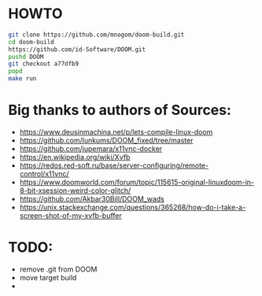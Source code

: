 # HOWTO
```bash
git clone https://github.com/mnogom/doom-build.git
cd doom-build
https://github.com/id-Software/DOOM.git
pushd DOOM
git checkout a77dfb9
popd
make run
```

# Big thanks to authors of Sources:
* https://www.deusinmachina.net/p/lets-compile-linux-doom
* https://github.com/lunkums/DOOM_fixed/tree/master
* https://github.com/jupemara/x11vnc-docker
* https://en.wikipedia.org/wiki/Xvfb
* https://redos.red-soft.ru/base/server-configuring/remote-control/x11vnc/
* https://www.doomworld.com/forum/topic/115615-original-linuxdoom-in-8-bit-xsession-weird-color-glitch/
* https://github.com/Akbar30Bill/DOOM_wads
* https://unix.stackexchange.com/questions/365268/how-do-i-take-a-screen-shot-of-my-xvfb-buffer

# TODO:
* remove .git from DOOM 
* move target build
* 